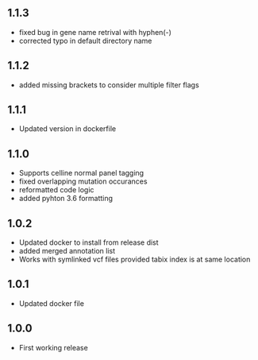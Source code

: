 ## 1.1.3
* fixed bug in gene name retrival with hyphen(-)
* corrected typo in default directory name
## 1.1.2
* added missing brackets to consider multiple filter flags 
## 1.1.1
* Updated version in dockerfile 
## 1.1.0
* Supports celline normal panel tagging
* fixed overlapping mutation occurances 
* reformatted code logic
* added pyhton 3.6 formatting

## 1.0.2
* Updated docker to install from release dist 
* added merged annotation list 
* Works with symlinked vcf files provided tabix index is at same location
## 1.0.1
* Updated docker file
## 1.0.0
* First working release

